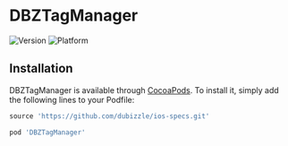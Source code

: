 # DBZTagManager

![Version](https://img.shields.io/badge/version-2.0.0-blue.svg?style=flat)
![Platform](https://img.shields.io/badge/platform-iOS-green.svg?style=flat)

## Installation

DBZTagManager is available through [CocoaPods](http://cocoapods.org). To install
it, simply add the following lines to your Podfile:

```ruby
source 'https://github.com/dubizzle/ios-specs.git'

pod 'DBZTagManager'
```
